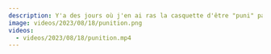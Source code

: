 ```yaml
---
description: Y'a des jours où j'en ai ras la casquette d'être "puni" parce que je respecte les feux de circulation... 😒
image: videos/2023/08/18/punition.png
videos:
  - videos/2023/08/18/punition.mp4
---
```

